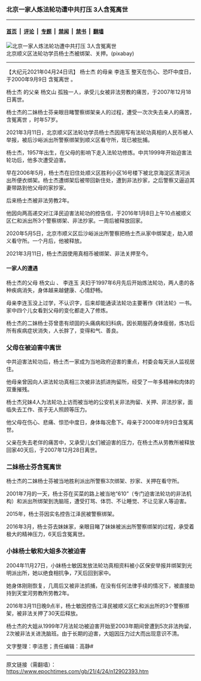 ### 北京一家人炼法轮功遭中共打压 3人含冤离世

---

#### [首页](../../../..?n12902393) &nbsp;|&nbsp; [评论](../../../../../epoch-comment?n12902393) &nbsp;|&nbsp; [专题](../../../../../epoch-special?n12902393) &nbsp;|&nbsp; [禁闻](../../../../../epoch-news?n12902393) &nbsp;|&nbsp; [禁书](../../../../../books?n12902393) &nbsp;|&nbsp; [翻墙](https://github.com/gfw-breaker/nogfw/blob/master/README.md?n12902393)


<div><img alt="北京一家人炼法轮功遭中共打压 3人含冤离世" class="attachment-djy_600_400 size-djy_600_400 wp-post-image" src="https://i.epochtimes.com/assets/uploads/2021/04/id12902722-pixabay-600x400.jpg"/>
<div class="caption">
 北京顺义区法轮功学员杨士杰被绑架、关押。(pixabay)
</div></div><hr/><div class="post_content" id="artbody" itemprop="articleBody">
 <!-- article content begin -->
 <p>
  【大纪元2021年04月24日讯】
  <ok href="https://www.epochtimes.com/gb/tag/%E6%9D%A8%E5%A3%AB%E6%9D%B0.html">
   杨士杰
  </ok>
  的母亲
  <ok href="https://www.epochtimes.com/gb/tag/%E6%9D%8E%E8%BF%9E%E7%8E%89.html">
   李连玉
  </ok>
  整天在伤心、恐吓中度日，于2000年9月9日
  <ok href="https://www.epochtimes.com/gb/tag/%E5%90%AB%E5%86%A4%E7%A6%BB%E4%B8%96.html">
   含冤离世
  </ok>
  。
 </p>
 <p>
  <ok href="https://www.epochtimes.com/gb/tag/%E6%9D%A8%E5%A3%AB%E6%9D%B0.html">
   杨士杰
  </ok>
  的父亲
  <ok href="https://www.epochtimes.com/gb/tag/%E6%9D%A8%E6%96%87%E5%B1%B1.html">
   杨文山
  </ok>
  孤独一人，承受儿女被非法劳教的痛苦，于2007年12月18日离世。
 </p>
 <p>
  杨士杰的二妹杨士芬亲眼目睹警察绑架亲人的过程，遭受一次次失去亲人的痛苦，
  <ok href="https://www.epochtimes.com/gb/tag/%E5%90%AB%E5%86%A4%E7%A6%BB%E4%B8%96.html">
   含冤离世
  </ok>
  ，时年57岁。
 </p>
 <p>
  2021年3月11日，北京顺义区法轮功学员杨士杰因用写有法轮功真相的人民币被人举报，被后沙峪派出所警察绑架到顺义区看守所，现已被批捕。
 </p>
 <p>
  杨士杰，1957年出生，在父母的影响下走入法轮功修炼。中共1999年开始迫害法轮功后，他多次遭受迫害。
 </p>
 <p>
  早在2006年5月，杨士杰在旧住处顺义区胜利小区16号楼下被北京海淀区清河派出所便衣绑架。杨士杰遭绑架后被带回新住处，遭到非法抄家，之后警察又逼迫其妻带路到他父母的家抄家。
 </p>
 <p>
  后来杨士杰被非法劳教2年。
 </p>
 <p>
  他因向两高递交对江泽民迫害法轮功的控告信，于2016年1月8日上午10点被顺义区仁和派出所3个警察绑架、非法抄家。一周后被释放回家。
 </p>
 <p>
  2020年5月5日，北京市顺义区后沙峪派出所警察把杨士杰从家中绑架走，劫入顺义看守所。一个月后，他被释放。
 </p>
 <p>
  2021年3月11日，杨士杰因使用真相币被绑架、非法关押至今。
 </p>
 <h4>
  一家人的遭遇
 </h4>
 <p>
  杨士杰的父母
  <ok href="https://www.epochtimes.com/gb/tag/%E6%9D%A8%E6%96%87%E5%B1%B1.html">
   杨文山
  </ok>
  、
  <ok href="https://www.epochtimes.com/gb/tag/%E6%9D%8E%E8%BF%9E%E7%8E%89.html">
   李连玉
  </ok>
  夫妇于1997年6月先后开始炼法轮功，两人患的各种疾病消失，身体越来越健康、心情舒畅。
 </p>
 <p>
  母亲李连玉没上过学，不认识字，后来却能通读法轮功主要著作《转法轮》一书。家中四个儿女看到父母的变化都走入了修炼。
 </p>
 <p>
  杨士杰的二妹杨士芬曾患有顽固的头痛病和妇科病，因长期服药身体瘦弱，炼功后所有疾病症状消失，人长胖了，变得和气、善良。
 </p>
 <h3>
  <b>
   父母在被迫害中离世
  </b>
 </h3>
 <p>
  中共迫害法轮功后，杨士杰一家成为当地政府迫害的重点，村委会每天派人监视居住。
 </p>
 <p>
  他母亲曾因向人讲法轮功真相三次被非法抓进拘留所，经受了一年多精神和肉体的双重摧残。
 </p>
 <p>
  杨士杰兄妹4人为法轮功上访而被当地的公安机关非法拘留、关押、非法抄家，面临失去工作、孩子无人照顾等压力。
 </p>
 <p>
  他父母在伤心、悲痛、惊恐中度日，身体每况愈下。母亲于2000年9月9日含冤离世。
 </p>
 <p>
  父亲在失去老伴的痛苦中，又承受儿女们被迫害的压力，在杨士杰从劳教所被释放回家40天后，于2007年12月28日离世。
 </p>
 <h3>
  <b>
   二妹杨士芬含冤离世
  </b>
 </h3>
 <p>
  杨士杰的二妹杨士芬被当地胜利派出所警察3次绑架、抄家、关押在看守所。
 </p>
 <p>
  2001年7月的一天，杨士芬在买菜的路上被当地“610”（专门迫害法轮功的非法机构）和派出所绑架到洗脑班，遭受打骂、体罚、不让睡觉、不让见家人等迫害。
 </p>
 <p>
  2015年，杨士芬因实名控告江泽民被警察绑架。
 </p>
 <p>
  2016年3月，杨士芬去妹妹家，亲眼目睹了妹妹被派出所警察绑架的过程，承受着极大的精神压力，6天后含冤离世。
 </p>
 <h3>
  <b>
   小妹杨士敏和大姐多次被迫害
  </b>
 </h3>
 <p>
  2004年11月27日，小妹杨士敏因发放法轮功真相资料被小区保安举报并绑架到光明派出所，她以绝食相抗争，7天后回到家中。
 </p>
 <p>
  她身体刚刚恢复，几周后又被非法抓捕，在没有任何法律手续的情况下，被直接劫持到天堂河劳教所劳教2年。
 </p>
 <p>
  2016年3月11日晚9点半，杨士敏因控告江泽民被顺义区仁和派出所的3个警察绑架，被非法关押了30天后释放。
 </p>
 <p>
  杨士杰的大姐从1999年7月法轮功被迫害开始至2003年期间曾遭到5次非法拘留，2次被非法关进洗脑班。由于长期的迫害，大姐因压力过大而出现意识不清。
 </p>
 <p>
  文字整理：李洁思；责任编辑：高静#
 </p>
 <!-- article content end -->
 <div id="below_article_ad">
 </div>
</div>


---

原文链接（需翻墙）：https://www.epochtimes.com/gb/21/4/24/n12902393.htm